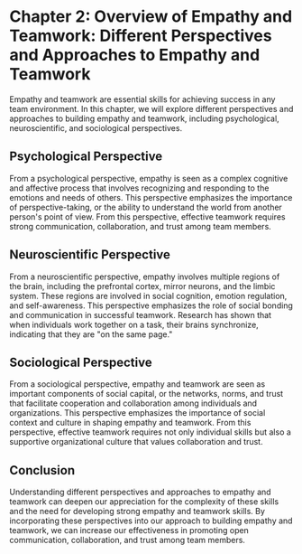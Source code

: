 Chapter 2: Overview of Empathy and Teamwork: Different Perspectives and Approaches to Empathy and Teamwork
==========================================================================================================

Empathy and teamwork are essential skills for achieving success in any team environment. In this chapter, we will explore different perspectives and approaches to building empathy and teamwork, including psychological, neuroscientific, and sociological perspectives.

Psychological Perspective
-------------------------

From a psychological perspective, empathy is seen as a complex cognitive and affective process that involves recognizing and responding to the emotions and needs of others. This perspective emphasizes the importance of perspective-taking, or the ability to understand the world from another person's point of view. From this perspective, effective teamwork requires strong communication, collaboration, and trust among team members.

Neuroscientific Perspective
---------------------------

From a neuroscientific perspective, empathy involves multiple regions of the brain, including the prefrontal cortex, mirror neurons, and the limbic system. These regions are involved in social cognition, emotion regulation, and self-awareness. This perspective emphasizes the role of social bonding and communication in successful teamwork. Research has shown that when individuals work together on a task, their brains synchronize, indicating that they are "on the same page."

Sociological Perspective
------------------------

From a sociological perspective, empathy and teamwork are seen as important components of social capital, or the networks, norms, and trust that facilitate cooperation and collaboration among individuals and organizations. This perspective emphasizes the importance of social context and culture in shaping empathy and teamwork. From this perspective, effective teamwork requires not only individual skills but also a supportive organizational culture that values collaboration and trust.

Conclusion
----------

Understanding different perspectives and approaches to empathy and teamwork can deepen our appreciation for the complexity of these skills and the need for developing strong empathy and teamwork skills. By incorporating these perspectives into our approach to building empathy and teamwork, we can increase our effectiveness in promoting open communication, collaboration, and trust among team members.
